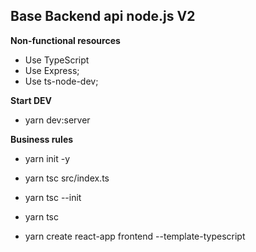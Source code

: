 Base Backend api node.js V2
--------


**Non-functional resources**
- Use TypeScript
- Use Express;
- Use ts-node-dev;

**Start DEV**
- yarn dev:server

**Business rules**
- yarn init -y
- yarn tsc src/index.ts

- yarn tsc --init
- yarn tsc 

- yarn create react-app frontend --template-typescript